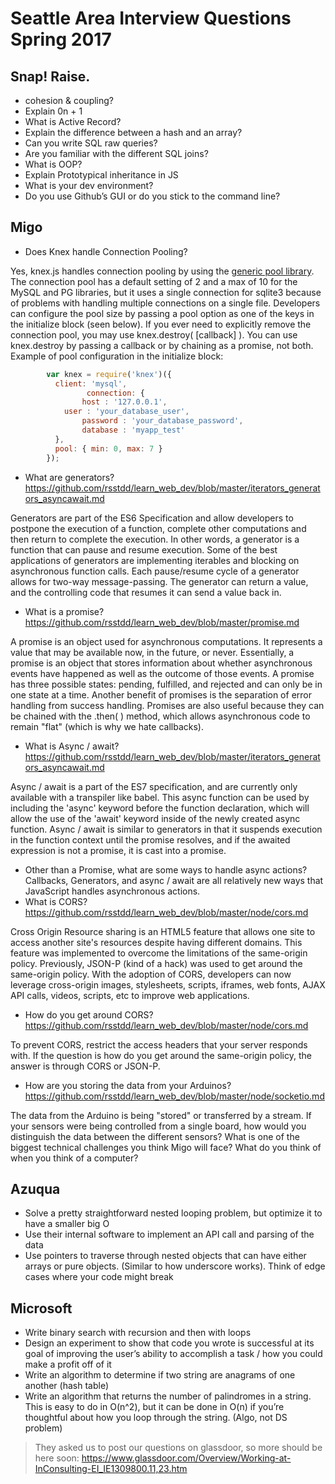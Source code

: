 # Seattle Area Interview Questions Spring 2017

## Snap! Raise.
* cohesion  & coupling?
* Explain 0n + 1
* What is Active Record?
* Explain the difference between a hash and an array?
* Can you write SQL raw queries?
* Are you familiar with the different SQL joins?
* What is OOP?
* Explain Prototypical inheritance in JS
* What is your dev environment?
* Do you use Github’s GUI or do you stick to the command line?


## Migo
* Does Knex handle Connection Pooling?

Yes, knex.js handles connection pooling by using the [generic pool library](https://github.com/coopernurse/node-pool). The connection pool has a default setting of  2 and a max of 10 for the MySQL and PG libraries, but it uses a single connection for sqlite3 because of problems with handling multiple connections on a single file. Developers can configure the pool size by passing a pool option as one of the keys in the initialize block (seen below). If you ever need to explicitly remove the connection pool, you may use knex.destroy( [callback] ). You can use knex.destroy by passing a callback or by chaining as a promise, not both.  
Example of pool configuration in the initialize block:
```JavaScript
		var knex = require('knex')({
  		  client: 'mysql',
                 connection: {
    		    host : '127.0.0.1',
   		    user : 'your_database_user',
    		    password : 'your_database_password',
    		    database : 'myapp_test'
  		  },
  		  pool: { min: 0, max: 7 }
		});
```
* What are generators?
https://github.com/rsstdd/learn_web_dev/blob/master/iterators_generators_asyncawait.md

Generators are part of the ES6 Specification and allow developers to postpone the execution of a function, complete other computations and then return to complete the execution. In other words, a generator is a function that can pause and resume execution. Some of the best applications of generators are implementing iterables and blocking on asynchronous function calls. Each pause/resume cycle of a generator allows for two-way message-passing. The generator can return a value, and the controlling code that resumes it can send a value back in.
* What is a promise?
https://github.com/rsstdd/learn_web_dev/blob/master/promise.md

A promise is an object used for asynchronous computations. It represents a value that may be available now, in the future, or never. Essentially, a promise is an object that stores information about whether asynchronous events have happened as well as the outcome of those events. A promise has three possible states: pending, fulfilled, and rejected and can only be in one state at a time. Another benefit of promises is the separation of error handling from success handling. Promises are also useful because they can be chained with the .then( ) method, which allows asynchronous code to remain "flat" (which is why we hate callbacks).
* What is Async / await?
https://github.com/rsstdd/learn_web_dev/blob/master/iterators_generators_asyncawait.md

Async / await is a part of the ES7 specification, and are currently only available with a transpiler like babel.
This async function can be used by including the 'async' keyword before the function declaration, which will allow the use of the 'await' keyword inside of the newly created async function. Async / await is similar to generators in that it suspends execution in the function context until the promise resolves, and if the awaited expression is not a promise, it is cast into a promise.
* Other than a Promise, what are some ways to handle async actions?
Callbacks, Generators, and async / await are all relatively new ways that JavaScript handles asynchronous actions.
* What is CORS?
https://github.com/rsstdd/learn_web_dev/blob/master/node/cors.md

Cross Origin Resource sharing is an HTML5 feature that allows one site to access another site's resources despite having different domains. This feature was implemented to overcome the limitations of the same-origin policy. Previously, JSON-P (kind of a hack) was used to get around the same-origin policy. With the adoption of CORS, developers can now leverage cross-origin images, stylesheets, scripts, iframes, web fonts, AJAX API calls, videos, scripts, etc to improve web applications.
* How do you get around CORS?
https://github.com/rsstdd/learn_web_dev/blob/master/node/cors.md

To prevent CORS, restrict the access headers that your server responds with. If the question is how do you get around the same-origin policy, the answer is through CORS or JSON-P.

* How are you storing the data from your Arduinos?
https://github.com/rsstdd/learn_web_dev/blob/master/node/socketio.md

The data from the Arduino is being "stored" or transferred by a stream.
If your sensors were being controlled from a single board, how would you distinguish the data between the different sensors?
What is one of the biggest technical challenges you think Migo will face?
What do you think of when you think of a computer?

## Azuqua
* Solve a pretty straightforward nested looping problem, but optimize it to have a smaller big O
* Use their internal software to implement an API call and parsing of the data
* Use pointers to traverse through nested objects that can have either arrays or pure objects. (Similar to how underscore works). Think of edge cases where your code might break

## Microsoft
* Write binary search with recursion and then with loops
* Design an experiment to show that code you wrote is successful at its goal of improving the user’s ability to accomplish a task / how you could make a profit off of it
* Write an algorithm to determine if two string are anagrams of one another (hash table)
* Write an algorithm that returns the number of palindromes in a string. This is easy to do in O(n^2), but it can be done in O(n) if you’re thoughtful about how you loop through the string. (Algo, not DS problem)

>They asked us to post our questions on glassdoor, so more should be here soon: https://www.glassdoor.com/Overview/Working-at-InConsulting-EI_IE1309800.11,23.htm
